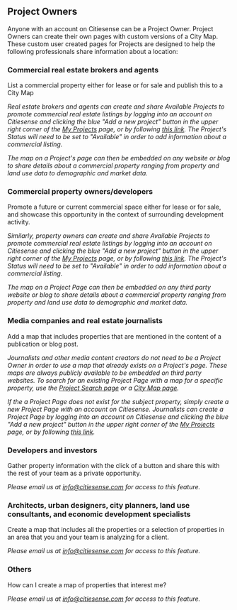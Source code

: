 ## Project Owners
Anyone with an account on Citiesense can be a Project Owner. Project Owners can create their own pages with custom versions of a City Map. These custom user created pages for Projects are designed to help the following professionals share information about a location:

### __Commercial real estate brokers and agents__

List a commercial property either for lease or for sale and publish this to a City Map

_Real estate brokers and agents can create and share Available Projects to promote commercial real estate listings by logging into an account on Citiesense and clicking the blue "Add a new project" button in the upper right corner of the [My Projects](http://www.citiesense.com/dashboard) page, or by following [this link](http://www.citiesense.com/projects/new). The Project's Status will need to be set to "Available" in order to add information about a commercial listing._ 

_The map on a Project's page can then be embedded on any website or blog to share details about a commercial property ranging from property and land use data to demographic and market data._ 

### __Commercial property owners/developers__

Promote a future or current commercial space either for lease or for sale, and showcase this opportunity in the context of surrounding development activity.

_Similarly, property owners can create and share Available Projects to promote commercial real estate listings by logging into an account on Citiesense and clicking the blue "Add a new project" button in the upper right corner of the [My Projects](http://www.citiesense.com/dashboard) page, or by following [this link](http://www.citiesense.com/projects/new). The Project's Status will need to be set to "Available" in order to add information about a commercial listing._ 

_The map on a Project Page can then be embedded on any third party website or blog to share details about a commercial property ranging from property and land use data to demographic and market data._ 

### __Media companies and real estate journalists__

Add a map that includes properties that are mentioned in the content of a publication or blog post. 

_Journalists and other media content creators do not need to be a Project Owner in order to use a map that already exists on a Project's page. These maps are always publicly available to be embedded on third party websites. To search for an existing Project Page with a map for a specific property, use the [Project Search page](http://www.citiesense.com/search) or a [City Map page](http://www.citiesense.com/cities)._

_If the a Project Page does not exist for the subject property, simply create a new Project Page with an account on Citiesense. Journalists can create a Project Page by logging into an account on Citiesense and clicking the blue "Add a new project" button in the upper right corner of the [My Projects](http://www.citiesense.com/dashboard) page, or by following [this link](http://www.citiesense.com/projects/new)._

### __Developers and investors__ 	

Gather property information with the click of a button and share this with the rest of your team as a private opportunity.

_Please email us at info@citiesense.com for access to this feature._

### __Architects, urban designers, city planners, land use consultants, and economic development specialists__ 

Create a map that includes all the properties or a selection of properties in an area that you and your team is analyzing for a client. 

_Please email us at info@citiesense.com for access to this feature._

### __Others__ 

How can I create a map of properties that interest me?

_Please email us at info@citiesense.com for access to this feature._

